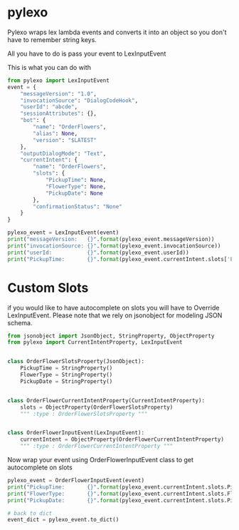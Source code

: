 # pylexo
Pylexo wraps lex lambda events and converts it into an object so you don't have to remember string keys.

All you have to do is pass your event to LexInputEvent

This is what you can do with 
```python
from pylexo import LexInputEvent
event = {
    "messageVersion": "1.0",
    "invocationSource": "DialogCodeHook",
    "userId": "abcde",
    "sessionAttributes": {},
    "bot": {
        "name": "OrderFlowers",
        "alias": None,
        "version": "$LATEST"
    },
    "outputDialogMode": "Text",
    "currentIntent": {
        "name": "OrderFlowers",
        "slots": {
            "PickupTime": None,
            "FlowerType": None,
            "PickupDate": None
        },
        "confirmationStatus": "None"
    }
}

pylexo_event = LexInputEvent(event)
print("messageVersion:   {}".format(pylexo_event.messageVersion))
print("invocationSource: {}".format(pylexo_event.invocationSource))
print("userId:           {}".format(pylexo_event.userId))
print("PickupTime:       {}".format(pylexo_event.currentIntent.slots['PickupTime']))
```

# Custom Slots
if you would like to have autocomplete on slots you will have to Override LexInputEvent. Please note that we rely on jsonobject for modeling JSON schema.

```python
from jsonobject import JsonObject, StringProperty, ObjectProperty
from pylexo import CurrentIntentProperty, LexInputEvent


class OrderFlowerSlotsProperty(JsonObject):
    PickupTime = StringProperty()
    FlowerType = StringProperty()
    PickupDate = StringProperty()


class OrderFlowerCurrentIntentProperty(CurrentIntentProperty):
    slots = ObjectProperty(OrderFlowerSlotsProperty)
    """ :type : OrderFlowerSlotsProperty """


class OrderFlowerInputEvent(LexInputEvent):
    currentIntent = ObjectProperty(OrderFlowerCurrentIntentProperty)
    """ :type : OrderFlowerCurrentIntentProperty """
```

Now wrap your event using OrderFlowerInputEvent class to get autocomplete on slots
```python
pylexo_event = OrderFlowerInputEvent(event)
print("PickupTime:       {}".format(pylexo_event.currentIntent.slots.PickupTime))
print("FlowerType:       {}".format(pylexo_event.currentIntent.slots.FlowerType))
print("PickupDate:       {}".format(pylexo_event.currentIntent.slots.PickupDate))

# back to dict
event_dict = pylexo_event.to_dict()
```